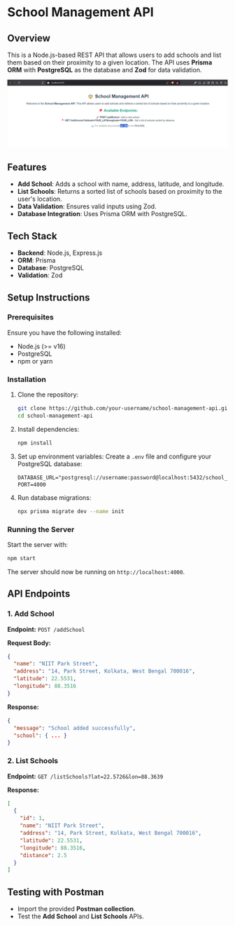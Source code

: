 # School Management API

## Overview

This is a Node.js-based REST API that allows users to add schools and list them based on their proximity to a given location. The API uses **Prisma ORM** with **PostgreSQL** as the database and **Zod** for data validation.

![Preview](preview.png)

## Features

- **Add School**: Adds a school with name, address, latitude, and longitude.
- **List Schools**: Returns a sorted list of schools based on proximity to the user's location.
- **Data Validation**: Ensures valid inputs using Zod.
- **Database Integration**: Uses Prisma ORM with PostgreSQL.

## Tech Stack

- **Backend**: Node.js, Express.js
- **ORM**: Prisma
- **Database**: PostgreSQL
- **Validation**: Zod

## Setup Instructions

### Prerequisites

Ensure you have the following installed:

- Node.js (>= v16)
- PostgreSQL
- npm or yarn

### Installation

1. Clone the repository:
   ```sh
   git clone https://github.com/your-username/school-management-api.git
   cd school-management-api
   ```
2. Install dependencies:
   ```sh
   npm install
   ```
3. Set up environment variables:
   Create a `.env` file and configure your PostgreSQL database:
   ```env
   DATABASE_URL="postgresql://username:password@localhost:5432/school_db"
   PORT=4000
   ```
4. Run database migrations:
   ```sh
   npx prisma migrate dev --name init
   ```

### Running the Server

Start the server with:

```sh
npm start
```

The server should now be running on `http://localhost:4000`.

## API Endpoints

### 1. Add School

**Endpoint:** `POST /addSchool`

**Request Body:**

```json
{
  "name": "NIIT Park Street",
  "address": "14, Park Street, Kolkata, West Bengal 700016",
  "latitude": 22.5531,
  "longitude": 88.3516
}
```

**Response:**

```json
{
  "message": "School added successfully",
  "school": { ... }
}
```

### 2. List Schools

**Endpoint:** `GET /listSchools?lat=22.5726&lon=88.3639`

**Response:**

```json
[
  {
    "id": 1,
    "name": "NIIT Park Street",
    "address": "14, Park Street, Kolkata, West Bengal 700016",
    "latitude": 22.5531,
    "longitude": 88.3516,
    "distance": 2.5
  }
]
```

## Testing with Postman

- Import the provided **Postman collection**.
- Test the **Add School** and **List Schools** APIs.
